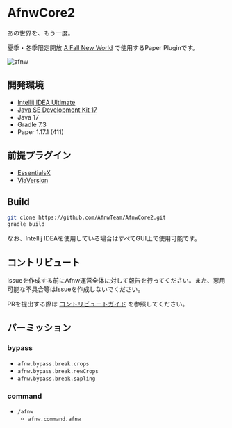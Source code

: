 # AfnwCore2

あの世界を、もう一度。

夏季・冬季限定開放 [A Fall New World](https://www.azisaba.net/server-intro/a-fall-new-world/) で使用するPaper Pluginです。

![afnw](https://media.discordapp.net/attachments/911757060083970058/912641570468155402/unknown.png?width=1166&height=656)

## 開発環境

- [Intellij IDEA Ultimate](https://www.jetbrains.com/idea/)
- [Java SE Development Kit 17](https://www.oracle.com/java/technologies/javase/jdk17-archive-downloads.html)
- Java 17
- Gradle 7.3
- Paper 1.17.1 (411)

## 前提プラグイン

- [EssentialsX](https://essentialsx.net/downloads.html)
- [ViaVersion](https://www.spigotmc.org/resources/viaversion.19254/)

## Build

```sh 
git clone https://github.com/AfnwTeam/AfnwCore2.git
gradle build
```

なお、Intellij IDEAを使用している場合はすべてGUI上で使用可能です。

## コントリビュート

Issueを作成する前にAfnw運営全体に対して報告を行ってください。また、悪用可能な不具合等はIssueを作成しないでください。

PRを提出する際は [コントリビュートガイド](./CONTRIBUTING.md) を参照してください。

## パーミッション

### bypass

- `afnw.bypass.break.crops`
- `afnw.bypass.break.newCrops`
- `afnw.bypass.break.sapling`

### command

- `/afnw`
  - `afnw.command.afnw`
